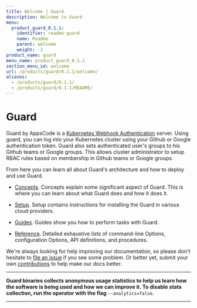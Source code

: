```yaml
---
title: Welcome | Guard
description: Welcome to Guard
menu:
  product_guard_0.1.1:
    identifier: readme-guard
    name: Readme
    parent: welcome
    weight: -1
product_name: guard
menu_name: product_guard_0.1.1
section_menu_id: welcome
url: /products/guard/0.1.1/welcome/
aliases:
  - /products/guard/0.1.1/
  - /products/guard/0.1.1/README/
---
```


# Guard

Guard by AppsCode is a [Kubernetes Webhook Authentication](https://kubernetes.io/docs/admin/authentication/#webhook-token-authentication) server. Using guard, you can log into your Kubernetes cluster using your Github or Google authentication token. Guard also sets authenticated user's groups to his Github teams or Google groups. This allows cluster administrator to setup RBAC rules based on membership in Github teams or Google groups.

From here you can learn all about Guard's architecture and how to deploy and use Guard.

- [Concepts](/products/guard/0.1.1/concepts/). Concepts explain some significant aspect of Guard. This is where you can learn about what Guard does and how it does it.

- [Setup](/products/guard/0.1.1/setup/). Setup contains instructions for installing
  the Guard in various cloud providers.

- [Guides](/products/guard/0.1.1/guides/). Guides show you how to perform tasks with Guard.

- [Reference](/products/guard/0.1.1/reference/). Detailed exhaustive lists of
command-line Options, configuration Options, API definitions, and procedures.

We're always looking for help improving our documentation, so please don't hesitate to [file an issue](https://github.com/appscode/guard/issues/new) if you see some problem. Or better yet, submit your own [contributions](/products/guard/0.1.1/CONTRIBUTING) to help
make our docs better.

---

**Guard binaries collects anonymous usage statistics to help us learn how the software is being used and how we can improve it. To disable stats collection, run the operator with the flag** `--analytics=false`.

---
